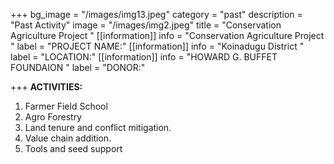 +++
bg_image = "/images/img13.jpeg"
category = "past"
description = "Past Activity"
image = "/images/img2.jpeg"
title = "Conservation Agriculture Project "
[[information]]
info = "Conservation Agriculture Project "
label = "PROJECT NAME:"
[[information]]
info = "Koinadugu District "
label = "LOCATION:"
[[information]]
info = "HOWARD G. BUFFET  FOUNDAION "
label = "DONOR:"

+++
**ACTIVITIES:**

1. Farmer Field School
2. Agro Forestry
3. Land tenure and conflict mitigation.
4. Value chain addition.
5. Tools and seed support